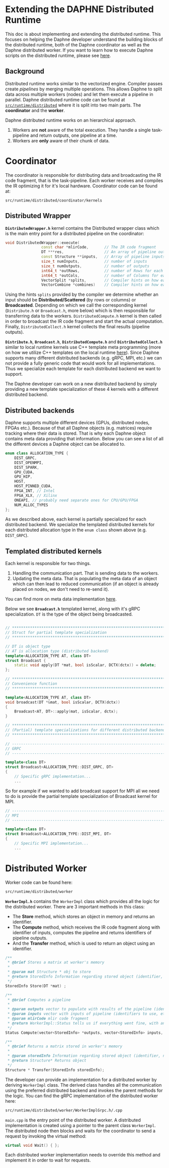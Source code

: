<!--
Copyright 2021 The DAPHNE Consortium

Licensed under the Apache License, Version 2.0 (the "License");>
you may not use this file except in compliance with the License.
You may obtain a copy of the License at

    http://www.apache.org/licenses/LICENSE-2.0

Unless required by applicable law or agreed to in writing, software
distributed under the License is distributed on an "AS IS" BASIS,
WITHOUT WARRANTIES OR CONDITIONS OF ANY KIND, either express or implied.
See the License for the specific language governing permissions and
limitations under the License.
-->

# Extending the DAPHNE Distributed Runtime

This doc is about implementing and extending the distributed runtime. This focuses on 
helping the Daphne developer understand the building blocks of the distributed runtime, 
both of the Daphne coordinator as well as the Daphne distributed worker. If you want to 
learn how to execute Daphne scripts on the distributed runtime, please see [here](/doc/DistributedRuntime.md).

## Background

Distributed runtime works similar to the vectorized engine. Compiler passes create 
_pipelines_ by merging multiple operations. This allows Daphne to split data across multiple
workers (nodes) and let them execute a pipeline in parallel. Daphne distributed runtime code 
can be found at [`src/runtime/distributed`](/src/runtime/distributed) where it is split into two main parts. The 
**coordinator** and the **worker**.

Daphne distributed runtime works on an hierarchical approach.

1. Workers are **not** aware of the total execution. They handle a single task-pipeline and return outputs,
one pipeline at a time.
2. Workers are **only** aware of their chunk of data. 


# Coordinator

The coordinator is responsible for distributing data and broadcasting the IR code fragment, 
that is the task-pipeline. Each worker receives and compiles the IR optimizing it for it's
local hardware. Coordinator code can be found at:
```
src/runtime/distributed/coordinator/kernels
```

## Distributed Wrapper

**`DistributedWrapper.h`** kernel contains the Distributed wrapper class which is the main entry point 
for a distributed pipeline on the coordinator:

```c++
void DistributedWrapper::execute(
                const char *mlirCode,       // The IR code fragment
                DT ***res,                  // An array of pipeline outputs
                const Structure **inputs,   // Array of pipeline inputs
                size_t numInputs,           // number of inputs
                size_t numOutputs,          // number of outputs
                int64_t *outRows,           // number of Rows for each pipeline output
                int64_t *outCols,           // number of Columns for each pipeline output
                VectorSplit *splits,        // Compiler hints on how each input should be split
                VectorCombine *combines)    // Compiler hints on how each output should be combined
```

Using the hints `splits` provided by the compiler we determine whether an input should be 
**Distributed/Scattered** (by rows or columns) or **Broadcasted**. Depending on which we call 
the corresponding kernel (`Distribute.h` or `Broadcast.h`, more below) which is then 
responsible for transferring data to the workers. `DistributedCompute.h` kernel is then called
in order to broadcast the IR code fragment and start the actual computation.
Finally, `DistributedCollect.h` kernel collects the final results (pipeline outputs).


**`Distribute.h`**, **`Broadcast.h`**, **`DistributedCompute.h`** and **`DistributedCollect.h`** 
similar to local runtime kernels
use C++ template meta programming (more on how we utilize C++ templates on the local runtime [here](/doc/ImplementBuiltinKernel.md)). Since Daphne supports many different distributed 
backends (e.g. gRPC, MPI, etc.) we can not provide a fully generic code that would work for
all implementations. Thus we specialize each template for each distributed backend we want to 
support. 

The Daphne developer can work on a new distributed backend by simply providing a new template 
specialization of these 4 kernels with a different distributed backend.

## Distributed backends

Daphne supports multiple different devices (GPUs, distributed nodes, FPGAs etc.). Because of that
all Daphne objects (e.g. matrices) require tracking where their data is stored. That is why each
Daphne object contains meta data providing that information. Below you can see a list of all the different
devices a Daphne object can be allocated to.

```C++
enum class ALLOCATION_TYPE {
    DIST_GRPC,
    DIST_OPENMPI,
    DIST_SPARK,
    GPU_CUDA,
    GPU_HIP,
    HOST,
    HOST_PINNED_CUDA,
    FPGA_INT, // Intel
    FPGA_XLX, // Xilinx
    ONEAPI, // probably need separate ones for CPU/GPU/FPGA
    NUM_ALLOC_TYPES
};
```

As we described above, each kernel is partially specialized for each distributed backend. We specialize
the templated distributed kernels for each distributed allocation type in the `enum class` shown above 
(e.g. `DIST_GRPC`).

## Templated distributed kernels

Each kernel is responsible for two things.

1. Handling the communication part. That is sending data to the workers.
2. Updating the meta data. That is populating the meta data of an object which can then lead
to reduced communication (if an object is already placed on nodes, we don't need to re-send it).

<!-- TODO: Add link to documentation of meta data. -->
You can find more on meta data implementation [here](/src/runtime/local/datastructures).

Below we see **`Broadcast.h`** templated kernel, along with it's gRPC specialization.
`DT` is the type of the object being broadcasted. 
```C++

// ****************************************************************************
// Struct for partial template specialization
// ****************************************************************************

// DT is object type
// AT is allocation type (distributed backend)
template<ALLOCATION_TYPE AT, class DT>
struct Broadcast {
    static void apply(DT *mat, bool isScalar, DCTX(dctx)) = delete;
};

// ****************************************************************************
// Convenience function
// ****************************************************************************

template<ALLOCATION_TYPE AT, class DT>
void broadcast(DT *&mat, bool isScalar, DCTX(dctx))
{
    Broadcast<AT, DT>::apply(mat, isScalar, dctx);
}

// ****************************************************************************
// (Partial) template specializations for different distributed backends
// ****************************************************************************

// ----------------------------------------------------------------------------
// GRPC
// ----------------------------------------------------------------------------

template<class DT>
struct Broadcast<ALLOCATION_TYPE::DIST_GRPC, DT>
{
    // Specific gRPC implementation...
    ...
```

So for example if we wanted to add broadcast support for MPI all we need to do is provide the partial 
template specialization of Broadcast kernel for MPI. 

```C++
// ----------------------------------------------------------------------------
// MPI
// ----------------------------------------------------------------------------

template<class DT>
struct Broadcast<ALLOCATION_TYPE::DIST_MPI, DT> 
{
    // Specific MPI implementation...
    ...
```

# Distributed Worker

Worker code can be found here:
```bash
src/runtime/distributed/worker
```

**`WorkerImpl.h`** contains the `WorkerImpl` class which provides all the logic for the distributed worker.
There are 3 important methods in this class:

- The **Store** method, which stores an object in memory and returns an identifier.
- The **Compute** method, which receives the IR code fragment along with identifier of inputs, computes the pipeline and returns identifiers of pipeline outputs.
- And the **Transfer** method, which is used to return an object using an identifier.
```c++
/**
 * @brief Stores a matrix at worker's memory
 * 
 * @param mat Structure * obj to store
 * @return StoredInfo Information regarding stored object (identifier, numRows, numCols)
 */
StoredInfo Store(DT *mat) ;

/**
 * @brief Computes a pipeline
 * 
 * @param outputs vector to populate with results of the pipeline (identifier, numRows/cols, etc.)
 * @param inputs vector with inputs of pipeline (identifiers to use, etc.)
 * @param mlirCode mlir code fragment
 * @return WorkerImpl::Status tells us if everything went fine, with an optional error message
 */
Status Compute(vector<StoredInfo> *outputs, vector<StoredInfo> inputs, string mlirCode) ;

/**
 * @brief Returns a matrix stored in worker's memory
 * 
 * @param storedInfo Information regarding stored object (identifier, numRows, numCols)
 * @return Structure* Returns object
 */
Structure * Transfer(StoredInfo storedInfo);
```

The developer can provide an implementation for a distributed worker by deriving `WorkerImpl` class.
The derived class handles all the communication using the preferred distributed backend and invokes the parent methods for the logic.
You can find the gRPC implementation of the distributed worker here:
```bash
src/runtime/distributed/worker/WorkerImplGrpc.h/.cpp
```

`main.cpp` is the entry point of the distributed worker. A distributed implementation is created using a pointer to the parent class
`WorkerImpl`. The distributed node then blocks and waits for the coordinator to send a request by invoking the virtual method:

```C++
virtual void Wait() { };
```

Each distributed worker implementation needs to override this method and implement it in order to wait for requests.

